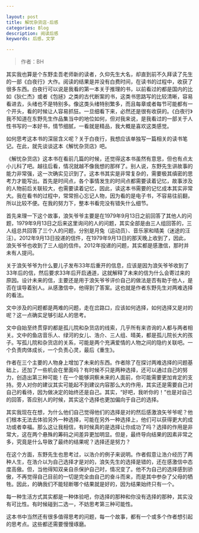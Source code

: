 ```yaml
---

layout: post
title: 解忧杂货店-后感
categories: Blog
description: 阅读后感
keywords: 后感，文学

---
```

> 作者：BH

其实我也算是个东野圭吾老师新的读者，久仰先生大名，却直到前不久拜读了先生的一部《白夜行》大作。阅读的结果是并没有白费时间，在读书的过程中，收获了很多东西。白夜行可以说是我看的第一本关于推理的书，以前看过的都是国内的比如《狄仁杰》或者《包拯》之类的古代断案的书，这类书思路写的比较清晰，容易看进去，头绪也不是特别多。像这类头绪特别繁多，而且每章或者每节可能都有一个开头，看的时候让人容易抓狂。一旦细看下来，必然还是很有收获的。《白夜行》我不知道在东野先生作品集当中的地位如何，但对我来说，是我看过的一部关于人性书写的一本好书，情节细腻，一看就是精品，我大概是喜欢这类感觉。

如何思考这本书的深层含义呢？关于白夜行，我想应该单独写一篇相关的读书笔记。在此，就先谈谈这本《解忧杂货店》吧。

《解忧杂货店》这本书在看前几篇的时候，还觉得这本书虽然有意思，但也有点太小儿科了吧。越往后看，情况就越不像我想的那样了。别人说，东野先生讲故事的能力非常强，这一次确实见识到了。这本书其实是非常复杂的，需要极其缜密的思考力才能写出。首先是时间点，各个事情发生的时间点都需要读着记忆，故事涉及的人物前后关联较大，也需要读着记忆，因此，读这本书需要的记忆成本其实非常大。我在看书的过程中，常常担心忘记人物，因为看的是电子书，不容易往前翻，所以比较不便。在我的努力下，整本书看完没有错失什么细节。

首先来理一下这个故事，浪矢爷爷主要是在1979年9月13日之前回答了其他人的问题，1979年9月13日之后来这里询问的人的问题，其实全部是由三人组回答的，三人组总共回答了三个人的问题，分别是月兔（运动员）、音乐家和晴美（迷途的汪汪）。2012年9月13日投递的信件，在1979年9月13日的那天晚上收到了，因此，浪矢爷爷也收到了三人组的信件。2012年投递的问题，其实都是感激信，那时并未有人提问。

关于浪矢爷爷为什么要儿子发布33年后重开的信息，应该是因为浪矢爷爷收到了33年后的信，然后要求33年后开启通道，这就解释了未来的信为什么会寄过来的原因。设计未来的信，主要还是用于浪矢爷爷评价自己的做法是否有助于他人，是否在误导着别人。从感激信中，他得到了答案。这也就是作者东野先生对两难选择的看法。

文中涉及的问题都是两难的问题，走在岔路口，应该如何选择，如何选择又是对的呢？这一点确实足够引起人的思考。

文中自始至终贯穿的都是孤儿院和杂货店的线索，几乎所有来咨询的人都与两者相关。文中的鱼店音乐人、绿河的女儿、浩介、三人组、晴美，都是孤儿院长大的孩子。写孤儿院和杂货店的关系，可能是两个充满爱情的人物之间的隐约关联吧。一个负责肉体成长，一个负责心灵，最后《重生》。

作者在三个主要的人物身上增加了未来的东西。作者除了在探讨两难选择的问题基础上，还加了一些机会在里面吗？有时候不只是两种选择，还可以通过自己的努力，创造出第三种可能！在一个能够洞察未来的人面前，你可能需要更加肯定的支持。旁人对你的建议其实可能起不到建议内容那么大的作用，其实还是需要自己对自己的看待，因为做决定的始终还是自己。其实，“好吧，我听你的！”也是对自己的回答，答应别人的时候，其实这个选择也更加偏向于自己的选择。

其实我现在在想，为什么他们自己觉得他们的选择是对的然后感激浪矢爷爷呢？他们根本无法去体验另外一种选择，可能在另外一种选择上，他们可以获得更大的成功或者幸福。那么这让我相信，有时候真的是选择让你成功了吗？选择的作用是非常大，这在两个悬殊的筹码之间差异更加明显。但是，最终导向结果的因素非常之多，究竟是什么导致了最终的结果呢？选择还是努力？

在这个方面，东野先生也思考过，以浩介的例子来说明。作者假意让浩介经历了两种人生，在浩介以为自己选择才是对的，浪矢先生的选择是错的，还在感激信中态度高傲。但，当他得知双亲自杀保护自己时，情况变了。他不为自己的选择感到骄傲，不再觉得自己目前的一切是完全由自己的奋斗而来，而是其中参杂了父母的牺牲。因此，的确我们不能轻断哪个结果就是好的，因为结果始终只有一个。

每一种生活方式其实都是一种体验吧，你选择的那种和你没有选择的那种，其实没有可比性。有时候碰到二选一，不妨思考第三种可能性。

这本书中当然还有很多值得思考的问题，每一个故事，都有一个或多个作者想引起的思考点。这些都还需要慢慢琢磨。